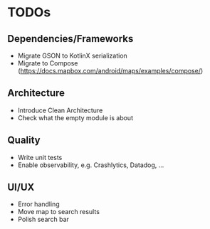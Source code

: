 # TODOs

## Dependencies/Frameworks

- Migrate GSON to KotlinX serialization
- Migrate to Compose (https://docs.mapbox.com/android/maps/examples/compose/)

## Architecture

- Introduce Clean Architecture
- Check what the empty module is about

## Quality

- Write unit tests
- Enable observability, e.g. Crashlytics, Datadog, ...

## UI/UX

- Error handling
- Move map to search results
- Polish search bar